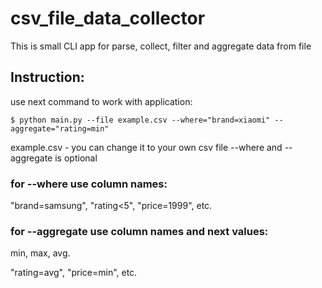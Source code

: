 # csv_file_data_collector
This is small CLI app for parse, collect, filter and aggregate data from file

## Instruction:

use next command to work with application:

```
$ python main.py --file example.csv --where="brand=xiaomi" --aggregate="rating=min"
```

example.csv - you can change it to your own csv file
--where and --aggregate is optional

### for --where use column names:
"brand=samsung", "rating<5", "price=1999", etc.

### for --aggregate use column names and next values:
min, max, avg.

"rating=avg", "price=min", etc.
